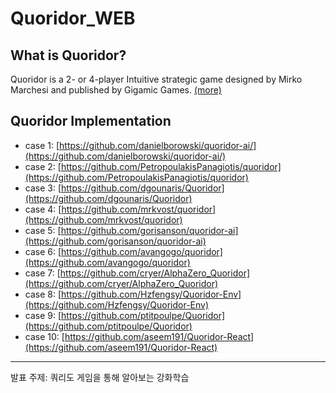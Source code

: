 # Quoridor_WEB

## What is Quoridor?

Quoridor is a 2- or 4-player Intuitive strategic game designed by Mirko Marchesi and published by Gigamic Games. [(more)](https://en.wikipedia.org/wiki/Quoridor)

## Quoridor Implementation

- case 1: [https://github.com/danielborowski/quoridor-ai/](https://github.com/danielborowski/quoridor-ai/)
- case 2: [https://github.com/PetropoulakisPanagiotis/quoridor](https://github.com/PetropoulakisPanagiotis/quoridor)
- case 3: [https://github.com/dgounaris/Quoridor](https://github.com/dgounaris/Quoridor)
- case 4: [https://github.com/mrkvost/quoridor](https://github.com/mrkvost/quoridor)
- case 5: [https://github.com/gorisanson/quoridor-ai](https://github.com/gorisanson/quoridor-ai)
- case 6: [https://github.com/avangogo/quoridor](https://github.com/avangogo/quoridor)
- case 7: [https://github.com/cryer/AlphaZero_Quoridor](https://github.com/cryer/AlphaZero_Quoridor)
- case 8: [https://github.com/Hzfengsy/Quoridor-Env](https://github.com/Hzfengsy/Quoridor-Env)
- case 9: [https://github.com/ptitpoulpe/Quoridor](https://github.com/ptitpoulpe/Quoridor)
- case 10: [https://github.com/aseem191/Quoridor-React](https://github.com/aseem191/Quoridor-React)

---

발표 주제: 쿼리도 게임을 통해 알아보는 강화학습
